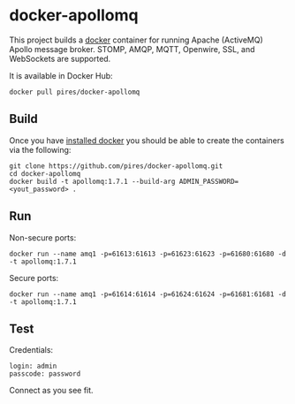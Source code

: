 docker-apollomq
==============

This project builds a [docker](http://docker.io/) container for running Apache (ActiveMQ) Apollo message broker. STOMP, AMQP, MQTT, Openwire, SSL, and WebSockets are supported.

It is available in Docker Hub:

```
docker pull pires/docker-apollomq
```

## Build

Once you have [installed docker](https://www.docker.io/gettingstarted/#h_installation) you should be able to create the containers via the following:

```
git clone https://github.com/pires/docker-apollomq.git
cd docker-apollomq
docker build -t apollomq:1.7.1 --build-arg ADMIN_PASSWORD=<yout_password> .
```

## Run

Non-secure ports:

```
docker run --name amq1 -p=61613:61613 -p=61623:61623 -p=61680:61680 -d -t apollomq:1.7.1
```

Secure ports:

```
docker run --name amq1 -p=61614:61614 -p=61624:61624 -p=61681:61681 -d -t apollomq:1.7.1
```

## Test

Credentials:
```
login: admin
passcode: password
```

Connect as you see fit.
